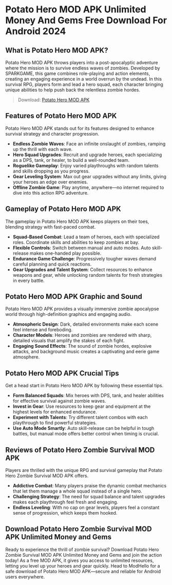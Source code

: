 # Potato Hero MOD APK Unlimited Money And Gems Free Download For Android 2024

## What is Potato Hero MOD APK?

Potato Hero MOD APK throws players into a post-apocalyptic adventure where the mission is to survive endless waves of zombies. Developed by SPARKGAME, this game combines role-playing and action elements, creating an engaging experience in a world overrun by the undead. In this survival RPG, players form and lead a hero squad, each character bringing unique abilities to help push back the relentless zombie hordes.

>Download: [Potato Hero MOD APK](https://modhello.com/potato-hero/)

## Features of Potato Hero MOD APK

Potato Hero MOD APK stands out for its features designed to enhance survival strategy and character progression.

- **Endless Zombie Waves**: Face an infinite onslaught of zombies, ramping up the thrill with each wave.
- **Hero Squad Upgrades**: Recruit and upgrade heroes, each specializing as a DPS, tank, or healer, to build a well-rounded team.
- **Roguelike Gameplay**: Enjoy varied playthroughs with random talents and skills dropping as you progress.
- **Gear Leveling System**: Max out gear upgrades without any limits, giving your heroes an edge over enemies.
- **Offline Zombie Game**: Play anytime, anywhere—no internet required to dive into this action RPG adventure.

## Gameplay of Potato Hero MOD APK

The gameplay in Potato Hero MOD APK keeps players on their toes, blending strategy with fast-paced combat.

- **Squad-Based Combat**: Lead a team of heroes, each with specialized roles. Coordinate skills and abilities to keep zombies at bay.
- **Flexible Controls**: Switch between manual and auto modes. Auto skill-release makes one-handed play possible.
- **Endurance Game Challenge**: Progressively tougher waves demand careful planning and quick reactions.
- **Gear Upgrades and Talent System**: Collect resources to enhance weapons and gear, while unlocking random talents for fresh strategies in every battle.

## Potato Hero MOD APK Graphic and Sound

Potato Hero MOD APK provides a visually immersive zombie apocalypse world through high-definition graphics and engaging audio.

- **Atmospheric Design**: Dark, detailed environments make each scene feel intense and foreboding.
- **Character Models**: Heroes and zombies are rendered with sharp, detailed visuals that amplify the stakes of each fight.
- **Engaging Sound Effects**: The sound of zombie hordes, explosive attacks, and background music creates a captivating and eerie game atmosphere.

## Potato Hero MOD APK Crucial Tips

Get a head start in Potato Hero MOD APK by following these essential tips.

- **Form Balanced Squads**: Mix heroes with DPS, tank, and healer abilities for effective survival against zombie waves.
- **Invest in Gear**: Use resources to keep gear and equipment at the highest levels for enhanced endurance.
- **Experiment with Talents**: Try different talent combos with each playthrough to find powerful strategies.
- **Use Auto Mode Smartly**: Auto skill-release can be helpful in tough battles, but manual mode offers better control when timing is crucial.

## Reviews of Potato Hero Zombie Survival MOD APK

Players are thrilled with the unique RPG and survival gameplay that Potato Hero Zombie Survival MOD APK offers.

- **Addictive Combat**: Many players praise the dynamic combat mechanics that let them manage a whole squad instead of a single hero.
- **Challenging Strategy**: The need for squad balance and talent upgrades makes each playthrough feel fresh and engaging.
- **Endless Leveling**: With no cap on gear levels, players feel a constant sense of progression, which keeps them hooked.

## Download Potato Hero Zombie Survival MOD APK Unlimited Money and Gems

Ready to experience the thrill of zombie survival? Download Potato Hero Zombie Survival MOD APK Unlimited Money and Gems and join the action today! As a free MOD APK, it gives you access to unlimited resources, letting you level up your heroes and gear quickly. Head to ModHello for a safe download of Potato Hero MOD APK—secure and reliable for Android users everywhere.
